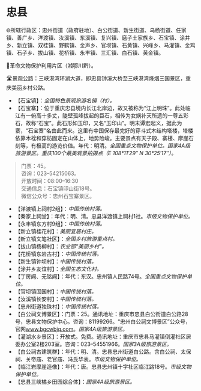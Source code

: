 # 忠县  
🌐所辖行政区：忠州街道（政府驻地）、白公街道、新生街道、乌杨街道、任家镇、善广乡、洋渡镇、汝溪镇、东溪镇、复兴镇、磨子土家族乡、石宝镇、涂井乡、新立镇、双桂镇、野鹤镇、金声乡、官坝镇、石黄镇、兴峰乡、马灌镇、金鸡镇、石子乡、拔山镇、花桥镇、永丰镇、三汇镇、白石镇、黄金镇。  

🚩革命文物保护利用片区（湘鄂川黔）。  

🛣️景观公路：三峡港湾环湖大道，即忠县钟溪大桥至三峡港湾烽烟三国景区，重庆美丽乡村公路。  

* 【石宝镇】：*全国特色景观旅游名镇（村）。*  
* 【石宝寨】：位于重庆忠县境内长江北岸边，故又被称为“江上明珠”。此处临江有一俯高十多丈，陡壁孤峰拔起的巨石，相传为女娲补天所遗的一尊五彩石，故称“石宝”。此石形如玉印，又名“玉印山”。明末谭宏起义，据此为寨，“石宝寨”名由此而来。这里有中国保存最完好的穿斗式木结构塔楼，塔楼依靠木栓和穿枋固定在山体上，地势险峻。主要景点有天子殿、寨楼、摩崖石刻等，有极高的游览价值。年代：明清。*全国重点文物保护单位。国家4A级旅游景区。重庆100个最美观景拍摄点（E 108°11′29″ N 30°25′17″）。*  
> 门票：45。  
> 咨询：023–54215063。  
> 开放时间：08:00–16:30  
> 交通信息：石宝镇印山街18号。  
> 微信公众号：忠州石宝寨景区。  
* 【洋渡镇上祠村2组】：*中国传统村落。*  
* 【秦家上祠堂】：年代：明、清。忠县洋渡镇上祠村1社。*市级文物保护单位。*  
* 【永丰镇东方村9组】：*中国传统村落。*  
* 【新立镇桂花村】：*美丽宜居村庄。*  
* 【新立镇文笔社区】：*全国乡村旅游重点村。*  
* 【拔山镇杨柳村】：*农业部“美丽乡村”。*  
* 【花桥镇东岩古村】：*中国传统村落。*  
* 【新生镇钟坝村】：*中国传统村落。*  
* 【涂井乡友谊村】：*全国生态文化村。*  
* 【丁房阙、无铭阙】：年代：东汉。忠州镇人民路74号。*全国重点文物保护单位。*  
* 【官坝镇固国村】：*中国传统村落。*  
* 【汝溪镇长安村】：*中国传统村落。*  
* 【忠州街道独珠村】：*中国传统村落。*  
* 【白公祠文博景区】：门票：25。通讯地址：重庆市忠县白公街道白公路28号，忠县文物保护中心。咨询：81199266。“忠州白公祠文博景区”公众号，官网<a href="http://www.bgcwbjq.com" target="_blank">www.bgcwbjq.com</a>。*国家4A级旅游景区。*  
* 【灌湖水乡景区】：开放式。免费。通讯地址：重庆市忠县马灌镇倒灌社区居委办公室2楼203室。咨询：023–54551966。*国家3A级旅游景区。*  
* 【白公祠古建筑群】：年代：明、清。忠县忠州街道白公路。含白公祠、太保祠、关帝庙、老官庙、冯氏华表。*市级文物保护单位。*  
* 【临江岩摩崖造像】：年代：唐。忠县忠州镇十字社区临江路18号。*市级文物保护单位。*  
* 【忠县三峡橘乡田园综合体】：*国家4A级旅游景区。*  
<!-- Last processed: 2025-07-22 03:44:30 -->
